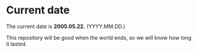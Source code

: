 # Current date

The current date is **2005.05.22.** (YYYY.MM.DD.)

This repository will be good when the world ends, so we will know how long it lasted.